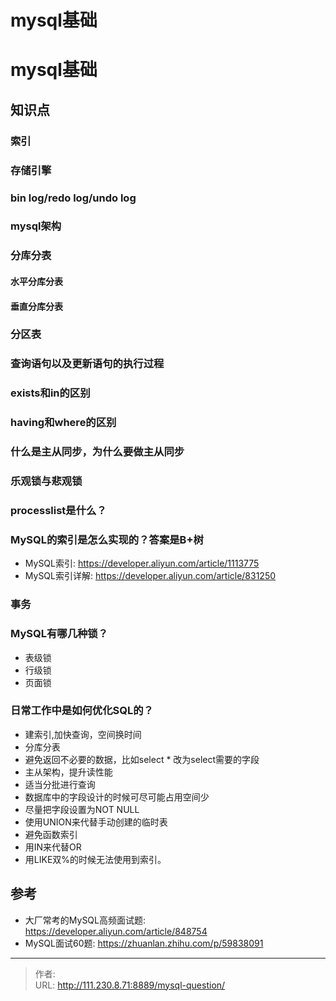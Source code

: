 # mysql基础


<!--more-->
# mysql基础
## 知识点
### 索引
### 存储引擎
### bin log/redo log/undo log
### mysql架构
### 分库分表
#### 水平分库分表
#### 垂直分库分表
### 分区表
### 查询语句以及更新语句的执行过程
### exists和in的区别
### having和where的区别
### 什么是主从同步，为什么要做主从同步
### 乐观锁与悲观锁
### processlist是什么？
### MySQL的索引是怎么实现的？答案是B+树
- MySQL索引: https://developer.aliyun.com/article/1113775
- MySQL索引详解: https://developer.aliyun.com/article/831250

### 事务
### MySQL有哪几种锁？
- 表级锁
- 行级锁
- 页面锁

### 日常工作中是如何优化SQL的？
- 建索引,加快查询，空间换时间
- 分库分表
- 避免返回不必要的数据，比如select * 改为select需要的字段
- 主从架构，提升读性能
- 适当分批进行查询
- 数据库中的字段设计的时候可尽可能占用空间少
- 尽量把字段设置为NOT NULL
- 使用UNION来代替手动创建的临时表
- 避免函数索引
- 用IN来代替OR
- 用LIKE双%的时候无法使用到索引。

## 参考
- 大厂常考的MySQL高频面试题: https://developer.aliyun.com/article/848754
- MySQL面试60题: https://zhuanlan.zhihu.com/p/59838091


---

> 作者:   
> URL: http://111.230.8.71:8889/mysql-question/  

